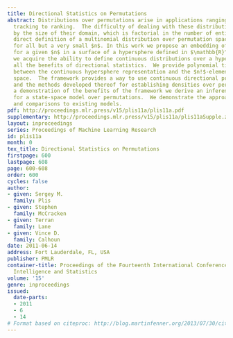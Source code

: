 ```yaml
---
title: Directional Statistics on Permutations
abstract: Distributions over permutations arise in applications ranging from multi-object
  tracking to ranking.  The difficulty of dealing with these distributions is caused
  by the size of their domain, which is factorial in the number of entities $(n!)$.  The
  direct definition of a multinomial distribution over permutation space is impractical
  for all but a very small $n$. In this work we propose an embedding of all $n!$ permutations
  for a given $n$ in a surface of a hypersphere defined in $\mathbb{R}^{(n-1)^2}$. As a result,
  we acquire the ability to define continuous distributions over a hypersphere with
  all the benefits of directional statistics.  We provide polynomial time projections
  between the continuous hypersphere representation and the $n!$-element permutation
  space.  The framework provides a way to use continuous directional probability densities
  and the methods developed thereof for establishing densities over permutations.  As
  a demonstration of the benefits of the framework we derive an inference procedure
  for a state-space model over permutations.  We demonstrate the approach with applications
  and comparisons to existing models.
pdf: http://proceedings.mlr.press/v15/plis11a/plis11a.pdf
supplementary: http://proceedings.mlr.press/v15/plis11a/plis11aSupple.zip
layout: inproceedings
series: Proceedings of Machine Learning Research
id: plis11a
month: 0
tex_title: Directional Statistics on Permutations
firstpage: 600
lastpage: 608
page: 600-608
order: 600
cycles: false
author:
- given: Sergey M.
  family: Plis
- given: Stephen
  family: McCracken
- given: Terran
  family: Lane
- given: Vince D.
  family: Calhoun
date: 2011-06-14
address: Fort Lauderdale, FL, USA
publisher: PMLR
container-title: Proceedings of the Fourteenth International Conference on Artificial
  Intelligence and Statistics
volume: '15'
genre: inproceedings
issued:
  date-parts:
  - 2011
  - 6
  - 14
# Format based on citeproc: http://blog.martinfenner.org/2013/07/30/citeproc-yaml-for-bibliographies/
---
```

